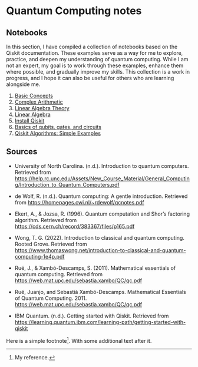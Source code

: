 # Quantum Computing notes




## Notebooks
In this section, I have compiled a collection of notebooks based on the Qiskit documentation. These examples serve as a way for me to explore, practice, and deepen my understanding of quantum computing. While I am not an expert, my goal is to work through these examples, enhance them where possible, and gradually improve my skills. This collection is a work in progress, and I hope it can also be useful for others who are learning alongside me.

1. [Basic Concepts](doc/basic_concepts.md)
2. [Complex Arithmetic](notebooks/complex_arithmetic.ipynb)
3. [Linear Algebra Theory](doc/linear_algebra_quantum_computing.md) 
4. [Linear Algebra](notebooks/linear_algebra.ipynb)
5. [Install Qiskit](doc/install_qiskit.md)
6. [Basics of qubits, gates, and circuits](notebooks/01_notebook.ipynb)
7. [Qiskit Algorithms: Simple Examples](notebooks/qiskit_algorithms.ipynb)




## Sources

- University of North Carolina. (n.d.). Introduction to quantum computers. Retrieved from https://help.rc.unc.edu/Assets/New_Course_Material/General_Computing/Introduction_to_Quantum_Computers.pdf
- de Wolf, R. (n.d.). Quantum computing: A gentle introduction. Retrieved from https://homepages.cwi.nl/~rdewolf/qcnotes.pdf
- Ekert, A., & Jozsa, R. (1996). Quantum computation and Shor’s factoring algorithm. Retrieved from https://cds.cern.ch/record/383367/files/p165.pdf
- Wong, T. G. (2022). Introduction to classical and quantum computing. Rooted Grove. Retrieved from https://www.thomaswong.net/introduction-to-classical-and-quantum-computing-1e4p.pdf
- Rué, J., & Xambó-Descamps, S. (2011). Mathematical essentials of quantum computing. Retrieved from https://web.mat.upc.edu/sebastia.xambo/QC/qc.pdf
- Rué, Juanjo, and Sebastià Xambó-Descamps. Mathematical Essentials of Quantum Computing. 2011. https://web.mat.upc.edu/sebastia.xambo/QC/qc.pdf



- IBM Quantum. (n.d.). Getting started with Qiskit. Retrieved from https://learning.quantum.ibm.com/learning-path/getting-started-with-qiskit



Here is a simple footnote[^1]. With some additional text after it.

[^1]: My reference.